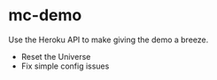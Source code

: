 # mc-demo

Use the Heroku API to make giving the demo a breeze.

- Reset the Universe
- Fix simple config issues
